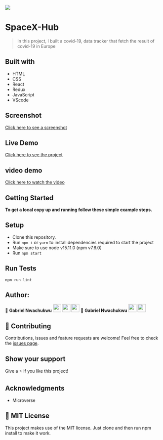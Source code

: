 ![](https://img.shields.io/badge/Microverse-blueviolet)
# SpaceX-Hub
> In this project, I built a covid-19, data tracker that fetch the result of covid-19 in  Europe
## Built with
- HTML
- CSS
- React
- Redux
- JavaScript
- VScode

## Screenshot
[Click here to see a screenshot](src/covid-19-data.png/)
## Live Demo
[Click here to see the project](https://dazzling-johnson-ead422.netlify.app/)


## video demo
[Click here to watch the video](https://www.loom.com/share/7a093e7c994a455b9c2edc15a989e58a)
## Getting Started
**To get a local copy up and running follow these simple example steps.**
## Setup
- Clone this repository.
- Run ``npm i`` or ``yarn`` to install dependencies required to start the project
- Make sure to use node v15.11.0 (npm v7.6.0)
- Run ``npm start``
## Run Tests
```
npm run lint
```
## Author:
👤 **Gabriel Nwachukwu**
[<code><img height="26" src="https://cdn.iconscout.com/icon/free/png-256/github-153-675523.png"></code>](https://github.com/gabrielcoder247)
[<code><img height="26" src="https://upload.wikimedia.org/wikipedia/commons/thumb/c/c9/Linkedin.svg/1200px-Linkedin.svg.png"></code>](https://www.linkedin.com/in/gabriel-nwachukwu/)
 <a href="mailto:gabrielcoder247@gmail.com?subject=Hey Gabriel?"><img height="26" src="https://cdn.worldvectorlogo.com/logos/official-gmail-icon-2020-.svg"></a>
 👤 **Gabriel Nwachukwu**
[<code><img height="26" src="https://cdn.iconscout.com/icon/free/png-256/github-153-675523.png"></code>](https://github.com/gabrielcoder247)
[<code><img height="26" src="https://upload.wikimedia.org/wikipedia/commons/thumb/c/c9/Linkedin.svg/1200px-Linkedin.svg.png"></code>](https://www.linkedin.com/in/gabriel-nwachukwu/)

## 🤝 Contributing
Contributions, issues and feature requests are welcome!
Feel free to check the [issues page](https://github.com/nikoescobal/space-travelers/issues).
## Show your support
Give a ⭐️ if you like this project!
## Acknowledgments
- Microverse
## 📝 MIT License
This project makes use of the MIT license.
Just clone and then run npm install to make it work.




